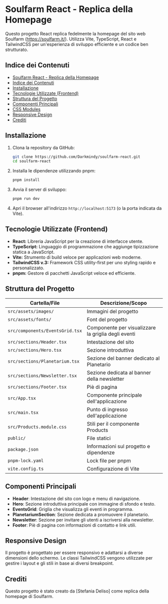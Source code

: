 # Soulfarm React - Replica della Homepage

Questo progetto React replica fedelmente la homepage del sito web Soulfarm (https://soulfarm.it/). Utilizza Vite, TypeScript, React e TailwindCSS per un'esperienza di sviluppo efficiente e un codice ben strutturato.

## Indice dei Contenuti

- [Soulfarm React - Replica della Homepage](#soulfarm-react---replica-della-homepage)
- [Indice dei Contenuti](#indice-dei-contenuti)
- [Installazione](#installazione)
- [Tecnologie Utilizzate (Frontend)](#tecnologie-utilizzate-frontend)
- [Struttura del Progetto](#struttura-del-progetto)
- [Componenti Principali](#componenti-principali)
- [CSS Modules](#css-modules)
- [Responsive Design](#responsive-design)
- [Crediti](#crediti)

## Installazione

1.  Clona la repository da GitHub:

    ```bash
    git clone https://github.com/Darkmindy/soulfarm-react.git
    cd soulfarm-react
    ```

2.  Installa le dipendenze utilizzando pnpm:

    ```bash
    pnpm install
    ```

3.  Avvia il server di sviluppo:

    ```bash
    pnpm run dev
    ```

4.  Apri il browser all'indirizzo `http://localhost:5173` (o la porta indicata da Vite).

## Tecnologie Utilizzate (Frontend)

-   **React:** Libreria JavaScript per la creazione di interfacce utente.
-   **TypeScript:** Linguaggio di programmazione che aggiunge tipizzazione statica a JavaScript.
-   **Vite:** Strumento di build veloce per applicazioni web moderne.
-   **TailwindCSS v.3:** Framework CSS utility-first per uno styling rapido e personalizzato.
-   **pnpm:** Gestore di pacchetti JavaScript veloce ed efficiente.

## Struttura del Progetto

| Cartella/File | Descrizione/Scopo |
|---|---|
| `src/assets/images/` | Immagini del progetto |
| `src/assets/fonts/` | Font del progetto |
| `src/components/EventsGrid.tsx` | Componente per visualizzare la griglia degli eventi |
| `src/sections/Header.tsx` | Intestazione del sito |
| `src/sections/Hero.tsx` | Sezione introduttiva |
| `src/sections/Planetarium.tsx` | Sezione del banner dedicato al Planetario |
| `src/sections/Newsletter.tsx` | Sezione dedicata al banner della newsletter |
| `src/sections/Footer.tsx` | Piè di pagina |
| `src/App.tsx` | Componente principale dell'applicazione |
| `src/main.tsx` | Punto di ingresso dell'applicazione |
| `src/Products.module.css` | Stili per il componente Products |
| `public/` | File statici |
| `package.json` | Informazioni sul progetto e dipendenze |
| `pnpm-lock.yaml` | Lock file per pnpm |
| `vite.config.ts` | Configurazione di Vite |

## Componenti Principali

- **Header**: Intestazione del sito con logo e menu di navigazione.
- **Hero**: Sezione introduttiva principale con immagine di sfondo e testo.
- **EventsGrid**: Griglia che visualizza gli eventi in programma.
- **PlanetariumSection**: Sezione dedicata a promuovere il planetario.
- **Newsletter**: Sezione per invitare gli utenti a iscriversi alla newsletter.
- **Footer**: Piè di pagina con informazioni di contatto e link utili.

## Responsive Design

Il progetto è progettato per essere responsivo e adattarsi a diverse dimensioni dello schermo. Le classi TailwindCSS vengono utilizzate per gestire i layout e gli stili in base ai diversi breakpoint.

## Crediti

Questo progetto è stato creato da \[Stefania Deliso] come replica della homepage di Soulfarm.